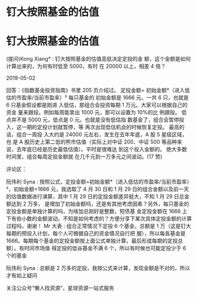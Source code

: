 # 钉大按照基金的估值

# 钉大按照基金的估值

(提问)Kong Xiang* : 钉大按照基金的估值高低决定定投的金 额，这个金额是如何计算出来的，为何有时低至 5000，有时 在 20000 以上，相差 4 倍？

2019-05-02

回答：《指数基金投资指南》书里 205 页介绍过。 定投金额= 初始金额*（进入低估的市盈率/当前市盈率）² 每只基金的 初始金额是 1666 元，一共 6 只，也就是 6 只基金假设都是刚进 入低估，那组合会投资每期 1 万元。大家可以根据自己的资金 量来跟投。例如每周能拿出 1000 元，那可以设置为 10%的比 例跟投。 低点并不是 5000 元，低点是 0 元。也就是没有低估指 数基金了，组合会暂停投入，这一期的定投计划就暂停，等 再次出现低估机会的时候恢复定投。 最高的话，组合一周投 入大约是 24000 元左右，发生在去年年底，A 股 5 星级区域，也 是 A 股历史上第二低的熊市估值（实际上对中证 200、中证 500 等品种来说，去年底已经是历史最低估值）。平时是很难达 到这个投入金额的。 绝大多数时间里，组合每周定投金额就 在几千元到一万多元之间波动。(17 赞)

评论区：

阮伟利 Syna : 按照公式，定投金额=初始金额*（进入低估的市盈率/当前市盈率）²，初始金额=1666 元，我选取了 4 月 30 日和 1 月 29 日的组合金额以及前一天的估值数据进行演算，其中 1 月 29 日的定投金额差异挺大，不知 1 月 29 日总金额达到 2 万多， 是增加了初始金额吗，还是有其他考虑因素？另外，每只基金的定投金额是单独计算的吗，为啥加总刚好是整数，短债基 金定投金额在 1666 上下有些小数的金额波动，不知是如何考虑的？方便分享下某次具体定投金额的计算过程吗，谢谢！ Mr 大表 : 组合正常情况下定投 6 个基金，总额是 1 万（这是钉大每期的预投入计划，每个人可根据自己的资金情况自行把 握），所以每各基金是 1666。每期每个基金的定投金额按上面公式单独计算，最后形成每期的定投总额）。有时间市场值 得定投的低谷基金不满 6 个，所以有时候也可能定投少于 6 个的基金

阮伟利 Syna : 总额是 2 万多的定投，我按公式来计算，发现金额是不对的，所以才有如上疑问

关注公众号"懒人找资源"，星球资源一站式服务